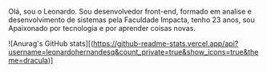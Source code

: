 Olá, sou o Leonardo. Sou desenvolvedor front-end, formado em analise e desenvolvimento de sistemas pela Faculdade Impacta, tenho 23 anos, sou Apaixonado por tecnologia e por aprender coisas novas.

![Anurag's GitHub stats][(https://github-readme-stats.vercel.app/api?username=leonardohernandesq&count_private=true&show_icons=true&theme=dracula)]
